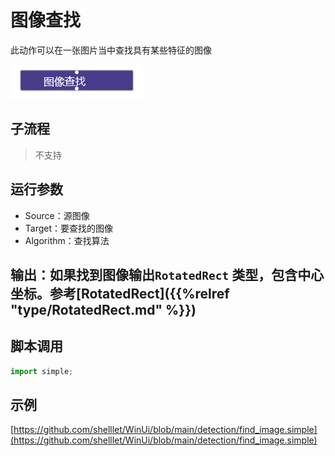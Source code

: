 # 图像查找 
此动作可以在一张图片当中查找具有某些特征的图像

![action](./images/2022-12-10_182315.png ':size=90%')


## 子流程

> 不支持


## 运行参数



* Source：源图像 
* Target：要查找的图像 
* Algorithm：查找算法 


## 输出：如果找到图像输出`RotatedRect` 类型，包含中心坐标。参考[RotatedRect]({{%relref "type/RotatedRect.md" %}})


## 脚本调用

```python
import simple;

```

## 示例

[https://github.com/shelllet/WinUi/blob/main/detection/find_image.simple](https://github.com/shelllet/WinUi/blob/main/detection/find_image.simple)

